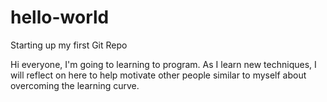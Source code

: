 # hello-world
Starting up my first Git Repo

Hi everyone, 
I'm going to learning to program. As I learn new techniques, I will reflect on here to help motivate other people 
similar to myself about overcoming the learning curve.
